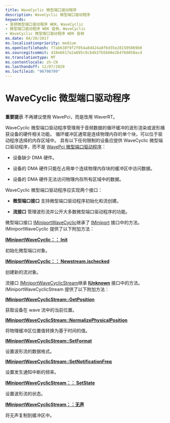 ```yaml
---
title: WaveCyclic 微型端口驱动程序
description: WaveCyclic 微型端口驱动程序
keywords:
- 音频微型端口驱动程序 WDK，WaveCyclic
- 微型端口驱动程序 WDK 音频，WaveCyclic
- WaveCyclic 微型端口驱动程序 WDK 音频
ms.date: 04/20/2017
ms.localizationpriority: medium
ms.openlocfilehash: f7ab638f9f2f054a8d424a8f6d35e281505069b0
ms.sourcegitcommit: 418e6617e2a695c9cb4b37b5b60e264760858acd
ms.translationtype: MT
ms.contentlocale: zh-CN
ms.lasthandoff: 12/07/2020
ms.locfileid: "96798799"
---
```

# <a name="wavecyclic-miniport-driver"></a>WaveCyclic 微型端口驱动程序


## <span id="wavecyclic_miniport_driver"></span><span id="WAVECYCLIC_MINIPORT_DRIVER"></span>


**重要提示**  不再建议使用 WavePci，而是改用 WaverRT。

 

WaveCyclic 微型端口驱动程序管理用于音频数据的循环缓冲的波形渲染或波形捕获设备的硬件相关功能。 循环缓冲区通常是连续物理内存的单个块，可以位于驱动程序选择的内存区域中。 具有以下任何限制的设备应提供 WaveCyclic 微型端口驱动程序，而不是 [WavePci 微型端口驱动程序](wavepci-miniport-driver.md)：

-   设备缺少 DMA 硬件。

-   设备的 DMA 硬件只能在占用单个连续物理内存块的缓冲区中访问数据。

-   设备的 DMA 硬件无法访问物理内存所有区域中的数据。

WaveCyclic 微型端口驱动程序应实现两个接口：

-   **微型端口接口** 支持微型端口驱动程序初始化和流创建。

-   **流接口** 管理波形流并公开大多数微型端口驱动程序的功能。

微型端口接口 [IMiniportWaveCyclic](/windows-hardware/drivers/ddi/portcls/nn-portcls-iminiportwavecyclic)继承了 [IMiniport](/windows-hardware/drivers/ddi/portcls/nn-portcls-iminiport) 接口中的方法。 IMiniportWaveCyclic 提供了以下附加方法：

[**IMiniportWaveCyclic：： Init**](/windows-hardware/drivers/ddi/portcls/nf-portcls-iminiportwavecyclic-init)

初始化微型端口对象。

[**IMiniportWaveCyclic：： Newstream.ischecked**](/windows-hardware/drivers/ddi/portcls/nf-portcls-iminiportwavecyclic-newstream)

创建新的流对象。

流接口 [IMiniportWaveCyclicStream](/windows-hardware/drivers/ddi/portcls/nn-portcls-iminiportwavecyclicstream)继承 [**IUnknown**](/windows/win32/api/unknwn/nn-unknwn-iunknown) 接口中的方法。 IMiniportWaveCyclicStream 提供了以下附加方法：

[**IMiniportWaveCyclicStream::GetPosition**](/windows-hardware/drivers/ddi/portcls/nf-portcls-iminiportwavecyclicstream-getposition)

获取设备在 wave 流中的当前位置。

[**IMiniportWaveCyclicStream::NormalizePhysicalPosition**](/windows-hardware/drivers/ddi/portcls/nf-portcls-iminiportwavecyclicstream-normalizephysicalposition)

将物理缓冲区位置值转换为基于时间的值。

[**IMiniportWaveCyclicStream::SetFormat**](/windows-hardware/drivers/ddi/portcls/nf-portcls-iminiportwavecyclicstream-setformat)

设置波形流的数据格式。

[**IMiniportWaveCyclicStream::SetNotificationFreq**](/windows-hardware/drivers/ddi/portcls/nf-portcls-iminiportwavecyclicstream-setnotificationfreq)

设置发生通知中断的频率。

[**IMiniportWaveCyclicStream：： SetState**](/windows-hardware/drivers/ddi/portcls/nf-portcls-iminiportwavecyclicstream-setstate)

设置波形流的状态。

[**IMiniportWaveCyclicStream：：无声**](/windows-hardware/drivers/ddi/portcls/nf-portcls-iminiportwavecyclicstream-silence)

将无声复制到缓冲区中。
 


